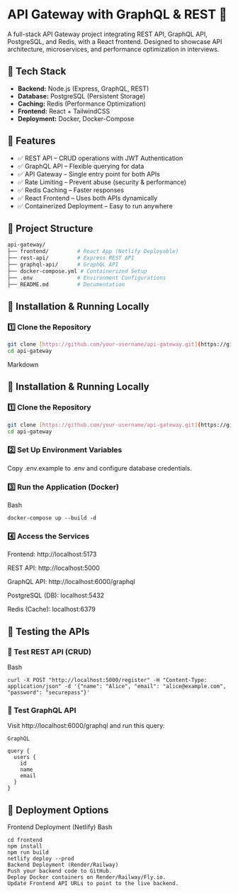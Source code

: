 # API Gateway with GraphQL & REST 🚀

A full-stack API Gateway project integrating REST API, GraphQL API, PostgreSQL, and Redis, with a React frontend. Designed to showcase API architecture, microservices, and performance optimization in interviews.

## 📌 Tech Stack

-   **Backend:** Node.js (Express, GraphQL, REST)
-   **Database:** PostgreSQL (Persistent Storage)
-   **Caching:** Redis (Performance Optimization)
-   **Frontend:** React + TailwindCSS
-   **Deployment:** Docker, Docker-Compose

## 📌 Features

-   ✅ REST API – CRUD operations with JWT Authentication
-   ✅ GraphQL API – Flexible querying for data
-   ✅ API Gateway – Single entry point for both APIs
-   ✅ Rate Limiting – Prevent abuse (security & performance)
-   ✅ Redis Caching – Faster responses
-   ✅ React Frontend – Uses both APIs dynamically
-   ✅ Containerized Deployment – Easy to run anywhere

## 📌 Project Structure

```bash
api-gateway/
├── frontend/         # React App (Netlify Deployable)
├── rest-api/         # Express REST API
├── graphql-api/      # GraphQL API
├── docker-compose.yml # Containerized Setup
├── .env              # Environment Configurations
├── README.md         # Documentation
```
## 📌 Installation & Running Locally

### 1️⃣ Clone the Repository

```bash
git clone [https://github.com/your-username/api-gateway.git](https://github.com/your-username/api-gateway.git)
cd api-gateway
```

Markdown

## 📌 Installation & Running Locally

### 1️⃣ Clone the Repository

```bash
git clone [https://github.com/your-username/api-gateway.git](https://github.com/your-username/api-gateway.git)
cd api-gateway
```

### 2️⃣ Set Up Environment Variables
Copy .env.example to .env and configure database credentials.

### 3️⃣ Run the Application (Docker)
Bash
```
docker-compose up --build -d
```

### 4️⃣ Access the Services
Frontend: http://localhost:5173

REST API: http://localhost:5000

GraphQL API: http://localhost:6000/graphql

PostgreSQL (DB): localhost:5432

Redis (Cache): localhost:6379

## 📌 Testing the APIs
### 🔹 Test REST API (CRUD)
Bash
```
curl -X POST "http://localhost:5000/register" -H "Content-Type: application/json" -d '{"name": "Alice", "email": "alice@example.com", "password": "securepass"}'
```

### 🔹 Test GraphQL API
Visit http://localhost:6000/graphql and run this query:
```
GraphQL

query {
  users {
    id
    name
    email
  }
}
```

## 📌 Deployment Options
Frontend Deployment (Netlify)
Bash
```
cd frontend
npm install
npm run build
netlify deploy --prod
Backend Deployment (Render/Railway)
Push your backend code to GitHub.
Deploy Docker containers on Render/Railway/Fly.io.
Update Frontend API URLs to point to the live backend.
```
